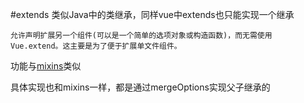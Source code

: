 #extends
类似Java中的类继承，同样vue中extends也只能实现一个继承
```text
允许声明扩展另一个组件(可以是一个简单的选项对象或构造函数)，而无需使用 Vue.extend。这主要是为了便于扩展单文件组件。
```
功能与[mixins](./mixins.md)类似

具体实现也和mixins一样，都是通过mergeOptions实现父子继承的

